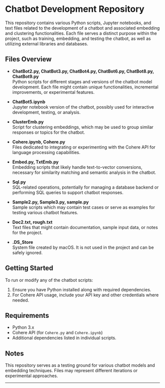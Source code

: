 # Chatbot Development Repository

This repository contains various Python scripts, Jupyter notebooks, and text files related to the development of a chatbot and associated embedding and clustering functionalities. Each file serves a distinct purpose within the project, such as training, embedding, and testing the chatbot, as well as utilizing external libraries and databases.

## Files Overview

- **ChatBot2.py, ChatBot3.py, ChatBot4.py, ChatBot6.py, ChatBot8.py, ChatBot9.py**  
  Python scripts for different stages and versions of the chatbot model development. Each file might contain unique functionalities, incremental improvements, or experimental features.

- **ChatBot5.ipynb**  
  Jupyter notebook version of the chatbot, possibly used for interactive development, testing, or analysis.

- **ClusterEmb.py**  
  Script for clustering embeddings, which may be used to group similar responses or topics for the chatbot.

- **Cohere.ipynb, Cohere.py**  
  Files dedicated to integrating or experimenting with the Cohere API for language processing capabilities.

- **Embed.py, TxtEmb.py**  
  Embedding scripts that likely handle text-to-vector conversions, necessary for similarity matching and semantic analysis in the chatbot.

- **Sql.py**  
  SQL-related operations, potentially for managing a database backend or performing SQL queries to support chatbot responses.

- **Sample2.py, Sample3.py, sample.py**  
  Sample scripts which may contain test cases or serve as examples for testing various chatbot features.

- **Doc2.txt, rough.txt**  
  Text files that might contain documentation, sample input data, or notes for the project.

- **.DS_Store**  
  System file created by macOS. It is not used in the project and can be safely ignored.

## Getting Started

To run or modify any of the chatbot scripts:
1. Ensure you have Python installed along with required dependencies.
2. For Cohere API usage, include your API key and other credentials where needed.

## Requirements

- Python 3.x
- Cohere API (for `Cohere.py` and `Cohere.ipynb`)
- Additional dependencies listed in individual scripts.

## Notes

This repository serves as a testing ground for various chatbot models and embedding techniques. Files may represent different iterations or experimental approaches.

---
